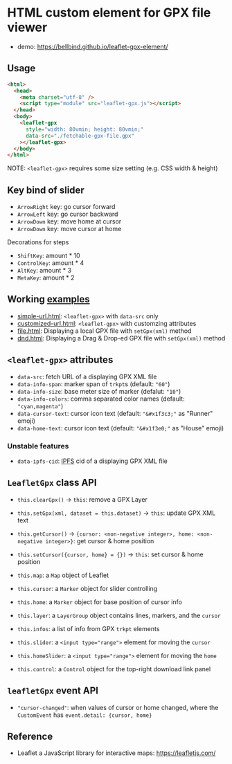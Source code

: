 # HTML custom element for GPX file viewer <leaflet-gpx>

- demo: https://bellbind.github.io/leaflet-gpx-element/

## Usage

```html
<html>
  <head>
    <meta charset="utf-8" />
    <script type="module" src="leaflet-gpx.js"></script>
  </head>
  <body>
    <leaflet-gpx
      style="width: 80vmin; height: 80vmin;"
      data-src="./fetchable-gpx-file.gpx"
    ></leaflet-gpx>
  </body>
</html>
```

NOTE: `<leaflet-gpx>` requires some size setting (e.g. CSS width & height)

## Key bind of slider

- `ArrowRight` key: go cursor forward
- `ArrowLeft` key: go cursor backward
- `ArrowDown` key: move home at cursor
- `ArrowDown` key: move cursor at home

Decorations for steps

- `ShiftKey`: amount * 10 
- `ControlKey`: amount * 4 
- `AltKey`: amount * 3
- `MetaKey`: amount * 2

## Working [examples](./examples/)

- [simple-url.html](https://bellbind.github.io/leaflet-gpx-element/examples/simple-url.html): `<leaflet-gpx>` with `data-src` only
- [customized-url.html](https://bellbind.github.io/leaflet-gpx-element/examples/customized-url.html): `<leaflet-gpx>` with customzing attributes
- [file.html](https://bellbind.github.io/leaflet-gpx-element/examples/file.html): Displaying a local GPX file with `setGpx(xml)` method
- [dnd.html](https://bellbind.github.io/leaflet-gpx-element/examples/dnd.html): Displaying a Drag & Drop-ed GPX file with `setGpx(xml)` method

## `<leaflet-gpx>` attributes

- `data-src`: fetch URL of a displaying GPX XML file
- `data-info-span`: marker span of `trkpt`s (default: `"60"`) 
- `data-info-size`: base meter size of marker (defalut: `"10"`)
- `data-info-colors`: comma separated color names (default: `"cyan,magenta"`)
- `data-cursor-text`: cursor icon text (default: `"&#x1f3c3;"` as "Runner" emoji)
- `data-home-text`: cursor icon text (default: `"&#x1f3e0;"` as "House" emoji)

### Unstable features

- `data-ipfs-cid`: [IPFS](http://ipfs.io/) cid of a displaying GPX XML file

## `LeafletGpx` class API

- `this.clearGpx()` -> `this`: remove a GPX Layer
- `this.setGpx(xml, dataset = this.dataset)` -> `this`: update GPX XML text
- `this.getCursor()` -> `{cursor: <non-negative integer>, home: <non-negative integer>}`: get cursor & home position
- `this.setCursor({cursor, home} = {})` -> `this`: set cursor & home position

- `this.map`: a `Map` object of Leaflet
- `this.cursor`: a `Marker` object for slider controlling
- `this.home`: a `Marker` object for base position of cursor info
- `this.layer`: a `LayerGroup` object contains lines, markers, and the `cursor`
- `this.infos`: a list of info from GPX `trkpt` elements
- `this.slider`: a `<input type="range">` element for moving the `cursor`
- `this.homeSlider`: a `<input type="range">` element for moving the `home`
- `this.control`: a `Control` object for the top-right download link panel

## `leafletGpx` event API

- `"cursor-changed"`: when values of cursor or home changed, where the `CustomEvent` has `event.detail: {cursor, home}`

## Reference

- Leaflet a JavaScript library for interactive maps: https://leafletjs.com/
